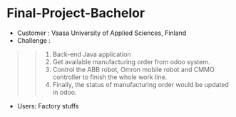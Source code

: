 # Final-Project-Bachelor

+ Customer :   Vaasa University of Applied Sciences, Finland
+ Challenge : 
>> 1.	Back-end Java application
>> 2.	Get available manufacturing order from odoo system.
>> 3.	Control the ABB robot, Omron mobile robot and CMMO controller to finish the whole work line.
>> 4.	Finally, the status of manufacturing order would be updated in odoo.
+ Users:		Factory stuffs


